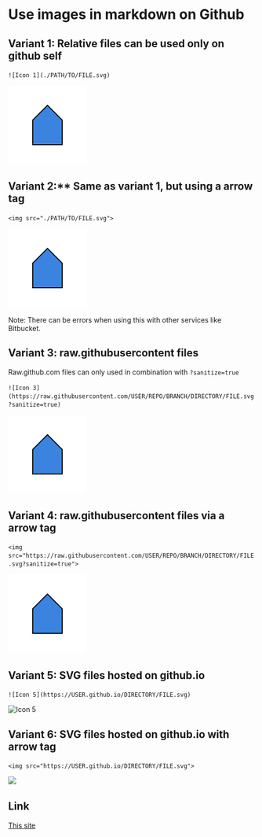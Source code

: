 # Use images in markdown on Github

## Variant 1: Relative files can be used only on github self

`![Icon 1](./PATH/TO/FILE.svg)`

![Icon 1](./guides/svg/GUIDE_02_example_1.svg)

## Variant 2:** Same as variant 1, but using a arrow tag

`<img src="./PATH/TO/FILE.svg">`

<img src="./guides/svg/GUIDE_02_example_1.svg">

Note: There can be errors when using this with other services like Bitbucket.

## Variant 3: raw.githubusercontent files

Raw.github.com files can only used in combination with `?sanitize=true`

`![Icon 3](https://raw.githubusercontent.com/USER/REPO/BRANCH/DIRECTORY/FILE.svg?sanitize=true)`

![GUIDE_02_example_1.svg](https://raw.githubusercontent.com/Merukeru/imgs/master/guides/svg/GUIDE_02_example_1.svg?sanitize=true)

## Variant 4: raw.githubusercontent files via a arrow tag

`<img src="https://raw.githubusercontent.com/USER/REPO/BRANCH/DIRECTORY/FILE.svg?sanitize=true">`

<img src="https://raw.githubusercontent.com/Merukeru/imgs/master/guides/svg/GUIDE_02_example_1.svg?sanitize=true">

## Variant 5: SVG files hosted on github.io

`![Icon 5](https://USER.github.io/DIRECTORY/FILE.svg)`

![Icon 5](https://merukeru.github.io/imgs/guides/svg/GUIDE_02_example_1.svg)

## Variant 6: SVG files hosted on github.io with arrow tag

`<img src="https://USER.github.io/DIRECTORY/FILE.svg">`

<img src="https://merukeru.github.io/imgs/guides/svg/GUIDE_02_example_1.svg">


## Link
[This site](https://raw.githubusercontent.com/Merukeru/imgs)
